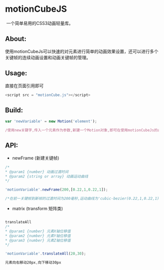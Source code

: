 # motionCubeJS
  一个简单易用的CSS3动画轻量库。
## About:
  使用motionCubeJs可以快速的对元素进行简单的动画效果设置，还可以进行多个关键帧的连续动画设置和动画关键帧的管理。

## Usage:
  直接在页面引用即可
```javascript
<script src = "motionCube.js"></script>
```
## Build:
```javascript
var 'newVariable' = new Motion('element');

/使用new关键字,传入一个元素作为参数,新建一个Motion对象,即可在使用motionCubeJs的api设置元素的动画效果/
```
## API:
* newFrame (新建关键帧)
```javascript
/*
* @param1 {number} 动画过渡时间
* @param2 {string or array} 动画运动曲线
*/

'motionVariable'.newFrame(200,[0.22,1,0.22,1]);

/*在前一关键帧到新帧的过渡时间为200毫秒,运动曲线为'cubic-bezier(0.22,1,0.22,1)'*/
```
* matrix (transform 矩阵类)
```javascript

translateAll
/*
* @param1 {number} 元素X轴位移值
* @param2 {number} 元素Y轴位移值
* @param3 {number} 元素Z轴位移值
*/

'motionVariable'.translateAll(20,30);

元素向右移动20px,向下移动30px
```
